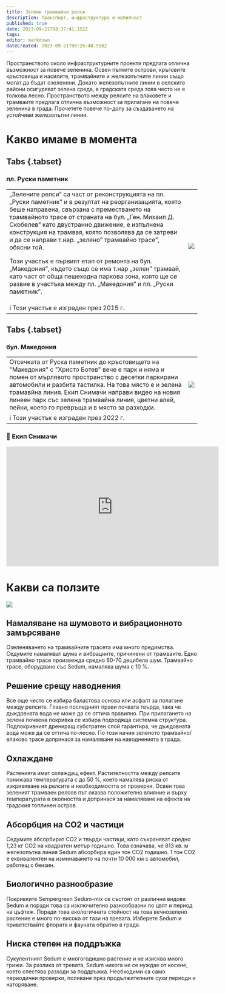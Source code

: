 ```yaml
---
title: Зелени трамвайни релси
description: Транспорт, инфраструктура и мобилност
published: true
date: 2023-09-21T08:37:41.152Z
tags: 
editor: markdown
dateCreated: 2023-09-21T08:26:40.558Z
---
```


Пространството около инфраструктурните проекти предлага отлична възможност за повече зеленина. Освен пътните острови, кръговите кръстовища и насипите, трамвайните и железопътните линии също могат да бъдат озеленени. Докато железопътните линии в селските райони осигуряват зелена среда, в градската среда това често не е толкова лесно. Пространството между релсите на влаковете и трамваите предлага отлична възможност за прилагане на повече зеленина в града. Прочетете повече по-долу за създаването на устойчиви железопътни линии.

# Какво имаме в момента
## Tabs {.tabset}

### пл. Руски паметник
<div class="table-responsive"><table style="width:100%"><tr>
<td><span>„Зелените релси” са част от реконструкцията на пл. „Руски паметник” и в резултат на реорганизацията, която беше направена, свързана с преместването на трамвайното трасе от страната на бул. „Ген. Михаил Д. Скобелев” като двустранно движение, е изпълнена конструкция на трамвая, която позволява да се затреви и да се направи т.нар. „зелено” трамвайно трасе”, обясни той.

Този участък е първият етап от ремонта на бул. „Македония”, където също се има т.нар „зелен” трамвай, като част от обща пешеходна паркова зона, която ще се развие в участъка между пл. „Македония” и пл. „Руски паметник”.</span><br></td>
<td><img src="https://drive.google.com/uc?id=1eguZrmSaLM6EwKYNvM2ht0OQDN6CNjI1"></td></tr>
  <td colspan=2 >ℹ️ <a href=""><b></b></a>Този участък е изграден през 2015 г.</td></table></div>
  
## Tabs {.tabset}

### бул. Македония
<div class="table-responsive"><table style="width:100%"><tr>
<td><span>Отсечката от Руска паметник до кръстовището на "Македония" с "Христо Ботев" вече е парк и няма и помен от мърлявото пространство с десетки паркирани автомобили и разбита тастилка. На това място е и зелена трамавйна линия. Екип Снимачи направи видео на новия линеен парк със зелена трамвайна линия, цветни алей, пейки, което го превръща и в място за разходки.</span><br></td>
<td><img src="https://drive.google.com/uc?id=1xy5eWHisSdwSvSLeTxfaVpwF6OVC-ULK"></td></tr>
  <td colspan=2 >ℹ️ <a href=""><b></b></a>Този участък е изграден през 2022 г.</td></table></div>
  
### 🎥 Екип Снимачи
<center><iframe width="560" height="315" src="https://www.youtube.com/embed/cHXMqWQBSrE" title="YouTube video player" frameborder="0" allow="accelerometer; autoplay; clipboard-write; encrypted-media; gyroscope; picture-in-picture; web-share" allowfullscreen></iframe></center>

# Какви са ползите
<img src="https://drive.google.com/uc?id=1BS7opj4o786j3KLqp5hhS4ySd3HovOjX">


## Намаляване на шумовото и вибрационното замърсяване
Озеленяването на трамвайните трасета има много предимства. Седумите намаляват шума и вибрациите, причинени от трамваите. Едно трамвайно трасе произвежда средно 60-70 децибела шум. Трамвайно трасе, оборудвано със Sedum, намалява шума с 10 %.

## Решение срещу наводнения
Все още често се избира баластова основа или асфалт за полагане между релсите. Главно последният прави почвата твърда, така че дъждовната вода не може да се оттича правилно. При прилагането на зелена почвена покривка се избира подходяща системна структура. Подпокривният дрениращ субстратен слой гарантира, че дъждовната вода може да се оттича по-лесно. По този начин зеленото трамвайно/влаково трасе допринася за намаляване на наводненията в града.

## Охлаждане
Растенията имат охлаждащ ефект. Растителността между релсите понижава температурата с до 50 %, което намалява риска от изкривяване на релсите и необходимостта от проверки. Освен това зеленият трамваен релсов път оказва положително влияние и върху температурата в околността и допринася за намаляване на ефекта на градския топлинен остров.

## Абсорбция на CO2 и частици
Седумите абсорбират CO2 и твърди частици, като съхраняват средно 1,23 кг CO2 на квадратен метър годишно. Това означава, че 813 кв. м железопътна линия Sedum абсорбира един тон CO2 годишно. 1 тон CO2 е еквивалентен на изминаването на почти 10 000 км с автомобил, работещ с бензин.

## Биологично разнообразие
Покривките Sempergreen Sedum-mix се състоят от различни видове Sedum и поради това са изключително разнообразни по цвят и период на цъфтеж. Поради това екологичната стойност на това вечнозелено растение е много по-висока от тази на тревата. Изберете Sedum и приветствайте флората и фауната обратно в града.

## Ниска степен на поддръжка
Сукулентният Sedum е многогодишно растение и не изисква много грижи. За разлика от тревата, Sedum никога не се нуждае от косене, което спестява разходи за поддръжка. Необходими са само периодични проверки, поливане през продължителните сухи периоди и наторяване. 